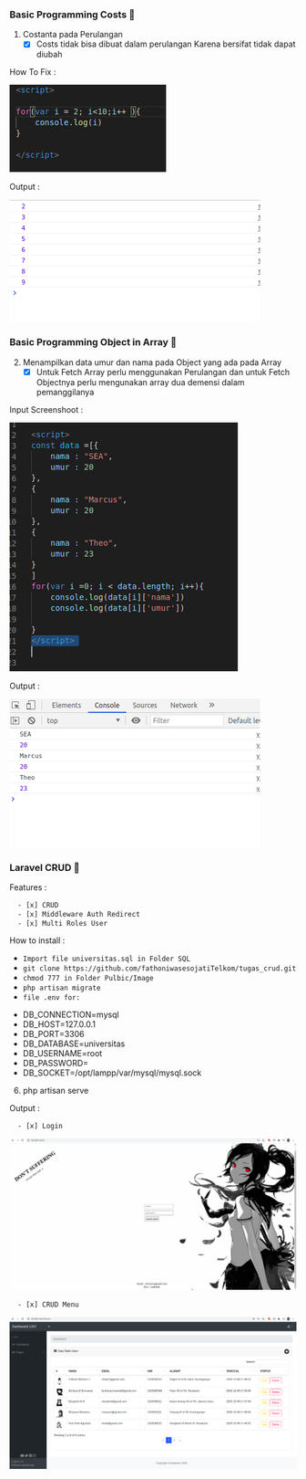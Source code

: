 ### Basic Programming Costs 🚀 

1. Costanta pada Perulangan
      - [x] Costs tidak bisa dibuat dalam perulangan Karena bersifat tidak dapat diubah 

How To Fix :

![alt text](https://github.com/fathoniwasesojatiTelkom/tugas_crud/blob/master/BASIC%20TUGAS%20PROGRAMMING/tugas1.png)

Output :

![alt text](https://github.com/fathoniwasesojatiTelkom/tugas_crud/blob/master/BASIC%20TUGAS%20PROGRAMMING/tugas2.png)

### Basic Programming Object in Array 🚀 

2. Menampilkan data umur dan nama pada Object yang ada pada Array
      - [x] Untuk Fetch Array perlu menggunakan Perulangan dan untuk Fetch Objectnya perlu mengunakan array dua demensi dalam pemanggilanya
      
Input Screenshoot :

![alt text](https://github.com/fathoniwasesojatiTelkom/tugas_crud/blob/master/BASIC%20TUGAS%20PROGRAMMING/tugas4.png)

Output :

![alt text](https://github.com/fathoniwasesojatiTelkom/tugas_crud/blob/master/BASIC%20TUGAS%20PROGRAMMING/tugas5.png)

### Laravel CRUD 🚀 

Features :

      - [x] CRUD
      - [x] Middleware Auth Redirect
      - [x] Multi Roles User
      
      
How to install :

* `Import file universitas.sql in Folder SQL`
* `git clone https://github.com/fathoniwasesojatiTelkom/tugas_crud.git`
* `chmod 777 in Folder Pulbic/Image`
* `php artisan migrate`
* `file .env for:`

- DB_CONNECTION=mysql
- DB_HOST=127.0.0.1
- DB_PORT=3306
- DB_DATABASE=universitas
- DB_USERNAME=root
- DB_PASSWORD=
- DB_SOCKET=/opt/lampp/var/mysql/mysql.sock

6. php artisan serve

Output :

      - [x] Login
      
![alt text](https://github.com/fathoniwasesojatiTelkom/tugas_crud/blob/master/CRUD%20SCREENSHOOT/tugas6.png)

      - [x] CRUD Menu
     
![alt text](https://github.com/fathoniwasesojatiTelkom/tugas_crud/blob/master/CRUD%20SCREENSHOOT/tugas7.png)
     
      




